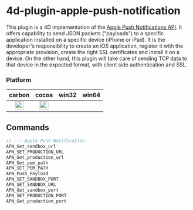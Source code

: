 4d-plugin-apple-push-notification
=================================
This plugin is a 4D implementation of the ​[Apple Push Notifications API](http://developer.apple.com/library/ios/#documentation/NetworkingInternet/Conceptual/RemoteNotificationsPG/Introduction/Introduction.html). It offers capability to send JSON packets ("payloads") to a specific application installed on a specific device (iPhone or iPad). It is the developer's responsibility to create an iOS application, register it with the appropriate provision, create the right SSL certificates and install it on a device. On the other hand, this plugin will take care of sending TCP data to that device in the expected format, with client side authentication and SSL.

### Platform

| carbon | cocoa | win32 | win64 |
|:------:|:-----:|:---------:|:---------:|
|<img src="https://cloud.githubusercontent.com/assets/1725068/22371562/1b091f0a-e4db-11e6-8458-8653954a7cce.png" width="24" height="24" />|<img src="https://cloud.githubusercontent.com/assets/1725068/22371562/1b091f0a-e4db-11e6-8458-8653954a7cce.png" width="24" height="24" />|||

Commands
---

```c
// --- Apple Push Notification
APN_Get_sandbox_url
APN_SET_PRODUCTION_URL
APN_Get_production_url
APN_Get_pem_path
APN_SET_PEM_PATH
APN_Push_Payload
APN_SET_SANDBOX_PORT
APN_SET_SANDBOX_URL
APN_Get_sandbox_port
APN_SET_PRODUCTION_PORT
APN_Get_production_port
```
